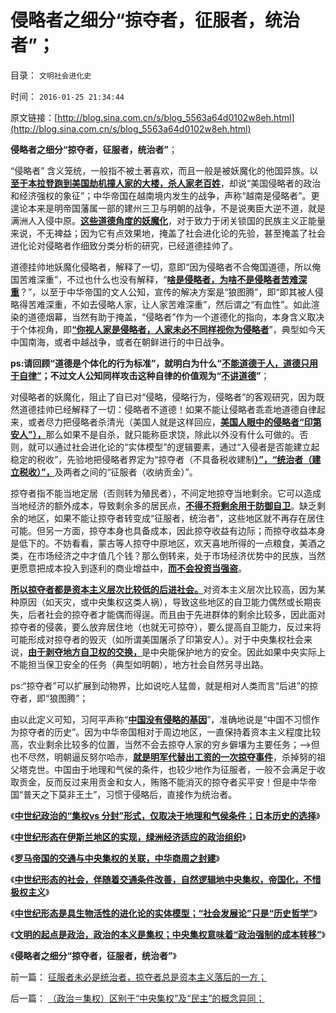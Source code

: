 # 侵略者之细分“掠夺者，征服者，统治者”；

目录： `文明社会进化史` 

时间： `2016-01-25 21:34:44` 

原文链接：[http://blog.sina.com.cn/s/blog_5563a64d0102w8eh.html](http://blog.sina.com.cn/s/blog_5563a64d0102w8eh.html)

**侵略者之细分“掠夺者，征服者，统治者”**；

“侵略者” 含义笼统，一般指不被土著喜欢，而且一般是被妖魔化的他国异族。以[**至于本拉登跑到美国劫机撞人家的大楼，杀人家老百姓**](../../../2009/7/3/美国的人权民主是怎么惹来了本拉登老师的恐怖战争.md)，却说“美国侵略者的政治和经济强权的象征”；中华帝国在越南境内发生的战争，声称“越南是侵略者”。更遑论本来是明帝国藩属一部的建州三卫与明朝的战争，不是说夷臣大逆不道，就是满洲人入侵中原。[**这些道德角度的妖魔化**](../../../2014/1/12/侵略定义及指控于美国，日本，和蒙古的“侵略”.md)，对于致力于闭关锁国的民族主义正能量来说，不无裨益；因为它有点效果地，掩盖了社会进化论的先验，甚至掩盖了社会进化论对侵略者作细致分类分析的研究，已经道德挂帅了。

道德挂帅地妖魔化侵略者，解释了一切，意即“因为侵略者不合俺国道德，所以俺国苦难深重”，不过也什么也没有解释，“[**啥是侵略者，为啥不是侵略者苦难深重**](../../../2009/12/14/了解“侵略者”痛苦更能理解战争.md)？”，以至于中华帝国的文人公知，宣传的解决方案是“狼图腾”，即“即其被人侵略得苦难深重，不如去侵略人家，让人家苦难深重”，然后谓之“有血性”。如此渲染的道德烟幕，当然有助于掩盖，“侵略者”作为一个道德化的指向，本身含义取决于个体视角，即[**“你视人家是侵略者，人家未必不同样视你为侵略者**](../../../2009/12/1/战争暴行的“忘性”和“记性”.md)”，典型如今天中国南海，或者中越战争，或者在朝鲜进行的中日战争。

**ps:请回顾“道德是个体化的行为标准”，就明白为什么“[**不能道德于人，道德只用于自律”**](../../../2008/6/3/道德啊，世间邪恶，均以汝为名！.md)；不过文人公知同样攻击这种自律的价值观为“[**不讲道德**](../../../2010/6/23/“讲道德者”最缺德.md)”**；

对侵略者的妖魔化，阻止了自已对“侵略，侵略行为，侵略者”的客观研究，因为既然道德挂帅已经解释了一切：侵略者不道德！如果不能让侵略者乖乖地道德自律起来，或者尽力把侵略者杀清光（美国人就是这样回应，[**美国人眼中的侵略者“印第安人”），**](../../../2015/5/7/印第安人是与美国冲突关系中的侵略者；.md)那么如果不是自杀，就只能称臣求饶，除此以外没有什么可做的。否则，就可以通过社会进化论的“实体模型”的逻辑要素，通过“入侵者是否能建立起稳定的税收”，先验地把侵略者界定为“掠夺者（不具备税收建制[**）”，“统治者（建立税收）”，**](../../../2014/12/16/西班牙人凭外交手段，征服了墨西哥和印加帝国.md)及两者之间的“征服者（收纳贡金）”。

掠夺者指不能当地定居（否则转为殖民者），不间定地掠夺当地剩余。它可以造成当地经济的额外成本，导致剩余多的居民点，[**不得不将剩余用于防御自卫**](../../../2014/1/18/自卫是对侵略的镇压，非暴力是对报复的替代.md)。缺乏剩余的地区，如果不能让掠夺者转变成“征服者，统治者”，这些地区就不再存在居住可能。但另一方面，掠夺本身也具备成本，因此掠夺收益有边际；而掠夺收益本身是低下的。不妨看看，蒙古等人掠夺中原地区，欢天喜地所得的一点粮食，美酒之类，在市场经济之中才值几个钱？那么倒转来，处于市场经济优势中的民族，当然更愿意把成本投入到逐利的商业增益中，[**而不会投资当强盗**](../../../2012/5/14/“做坏事，总会有报应”的政治经济学.md)。

[**所以掠夺者都是资本主义层次比较低的后进社会。**](../../../2011/8/22/游牧民族不是天生的侵略者，万里长城没鬼用.md)对资本主义层次比较高，因为某种原因（如天灾，或中央集权这类人祸），导致这些地区的自卫能力偶然或长期丧失，后者社会的掠夺者才能偶而得逞。而且由于先进群体的剩余比较多，因此面对掠夺者的侵袭，要么放弃居住地（也就无可掠夺），要么提高自卫能力，反过来将可能形成对掠夺者的毁灭（如所谓美国屠杀了印第安人）。对于中央集权社会来说，[**由于剥夺地方自卫权的交换，**](../../../2010/9/15/中央集权的帝国社会缺乏自卫能力.md)是中央能保护地方的安全。因此如果中央实际上不能担当保卫安全的任务（典型如明朝），地方社会自然另寻出路。

ps:“掠夺者”可以扩展到动物界，比如说吃人猛兽，就是相对人类而言“后进”的掠夺者，即“狼图腾”；

由以此定义可知，习阿平声称“[**中国没有侵略的基因**](../../../2014/7/12/有侵略基因的没能力，有能力的没有侵略的基因.md)”，准确地说是“中国不习惯作为掠夺者的历史”。因为中华帝国相对于周边地区，一直保持着资本主义程度比较高，农业剩余比较多的位置，当然不会去掠夺人家的穷乡僻壤为主要任务；——>但也不尽然，明朝逼反努尔哈赤，[**就是明军代替出工资的一次掠夺事件**](../../../2013/2/10/明朝的组织部，宣传部，教育部，国企卫所.md)，杀掉努的祖父塔克世。中国由于地理和气侯的条件，也较少地作为征服者，一般不会满足于收取贡金，反而反过来用贡金和女人，贿赂不能消灭的掠夺者买平安！但是中华帝国“普天之下莫非王土”，习惯于侵略后，直接作为统治者。

《[**中世纪政治的“集权vs 分封”形式，仅取决于地理和气侯条件；日本历史的选择**](../../../2016/1/18/日本地理条件下武士分封的最优化，及日本历史的选择；.md)》

《[**中世纪形态在伊斯兰地区的实现，绿洲经济适应的政治组织**](../../../2016/1/19/中世纪形态在伊斯兰地区的实现，绿洲经济适应的政治组织.md)》

《[**罗马帝国的交通与中央集权的关联，中华商周之封建**](../../../2016/1/20/罗马帝国的交通，中央集权，及其崩溃的内因；.md)》

《[**中世纪形态的社会，伴随着交通条件改善，自然逻辑地中央集权，帝国化，不惜极权主义**](../../../2016/1/21/中世纪形态的社会(交通改善≈中央集权)，及中华帝国.md)》

《[**中世纪形态是具生物活性的进化论的实体模型；“社会发展论”只是“历史哲学”**](../../../2016/1/22/中国传统的中央集权，是“中世纪vs近代化政治”的里程碑.md)》

《[**文明的起点是政治，政治的本义是集权；中央集权意味着“政治强制的成本转移”**](../../../2016/1/23/（政治＝集权）区别于“中央集权”及“民主”的概念异同；.md)》

《**侵略者之细分“掠夺者，征服者，统治者”**》

前一篇： [征服者未必是统治者，掠夺者总是资本主义落后的一方；](../../../2016/1/26/征服者未必是统治者，掠夺者总是资本主义落后的一方；.md)

后一篇： [（政治＝集权）区别于“中央集权”及“民主”的概念异同；](../../../2016/1/23/（政治＝集权）区别于“中央集权”及“民主”的概念异同；.md)


